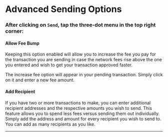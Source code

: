 # Advanced Sending Options

### After clicking on `Send`, tap the three-dot menu in the top right corner:

#### Allow Fee Bump

Keeping this option enabled will allow you to increase the fee you pay for the transaction you are sending in case the network fees rise above the one you entered and wish to get your transaction approved faster.&#x20;

The increase fee option will appear in your pending transaction. Simply click on it and enter a new fee amount.

#### **Add Recipient**

If you have two or more transactions to make, you can enter additional recipient addresses and the respective amounts you wish to send. This feature allows you to spend less fees versus sending them out individually. Simply add the address and amount for every recipient you wish to send to. You can add as many recipients as you like.

****

